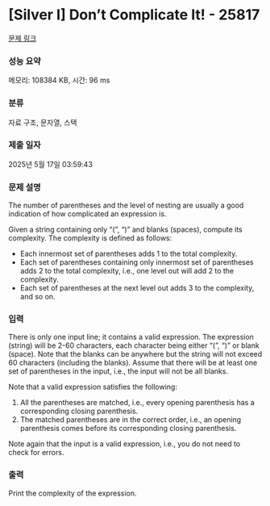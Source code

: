 # [Silver I] Don’t Complicate It! - 25817 

[문제 링크](https://www.acmicpc.net/problem/25817) 

### 성능 요약

메모리: 108384 KB, 시간: 96 ms

### 분류

자료 구조, 문자열, 스택

### 제출 일자

2025년 5월 17일 03:59:43

### 문제 설명

<p>The number of parentheses and the level of nesting are usually a good indication of how complicated an expression is.</p>

<p>Given a string containing only “(”, “)” and blanks (spaces), compute its complexity. The complexity is defined as follows:</p>

<ul>
	<li>Each innermost set of parentheses adds 1 to the total complexity.</li>
	<li>Each set of parentheses containing only innermost set of parentheses adds 2 to the total complexity, i.e., one level out will add 2 to the complexity.</li>
	<li>Each set of parentheses at the next level out adds 3 to the complexity, and so on.</li>
</ul>

### 입력 

 <p>There is only one input line; it contains a valid expression. The expression (string) will be 2-60 characters, each character being either “(”, “)” or blank (space). Note that the blanks can be anywhere but the string will not exceed 60 characters (including the blanks). Assume that there will be at least one set of parentheses in the input, i.e., the input will not be all blanks.</p>

<p>Note that a valid expression satisfies the following:</p>

<ol>
	<li>All the parentheses are matched, i.e., every opening parenthesis has a corresponding closing parenthesis.</li>
	<li>The matched parentheses are in the correct order, i.e., an opening parenthesis comes before its corresponding closing parenthesis.</li>
</ol>

<p>Note again that the input is a valid expression, i.e., you do not need to check for errors.</p>

### 출력 

 <p>Print the complexity of the expression.</p>

